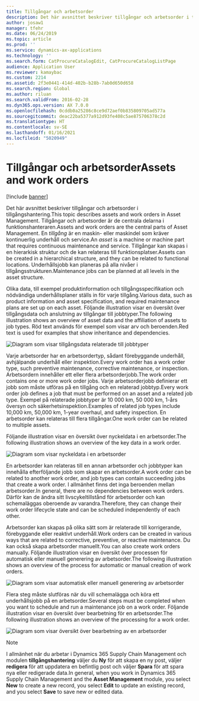 ```yaml
---
title: Tillgångar och arbetsorder
description: Det här avsnittet beskriver tillgångar och arbetsorder i tillgångshantering.
author: josaw1
manager: tfehr
ms.date: 06/24/2019
ms.topic: article
ms.prod: ''
ms.service: dynamics-ax-applications
ms.technology: ''
ms.search.form: CatProcureCatalogEdit, CatProcureCatalogListPage
audience: Application User
ms.reviewer: kamaybac
ms.custom: 2214
ms.assetid: 2f3e0441-414d-402b-b28b-7ab0d650d658
ms.search.region: Global
ms.author: riluan
ms.search.validFrom: 2016-02-28
ms.dyn365.ops.version: AX 7.0.0
ms.openlocfilehash: 0cddb0a25286c8ce9d72aef0b835809705ad577a
ms.sourcegitcommit: deac22ba5377a912d93fe408c5ae875706378c2d
ms.translationtype: HT
ms.contentlocale: sv-SE
ms.lasthandoff: 01/16/2021
ms.locfileid: "5020949"
---
```

# <a name="assets-and-work-orders"></a><span data-ttu-id="00805-103">Tillgångar och arbetsorder</span><span class="sxs-lookup"><span data-stu-id="00805-103">Assets and work orders</span></span>

[!include [banner](../../includes/banner.md)]

 

<span data-ttu-id="00805-104">Det här avsnittet beskriver tillgångar och arbetsorder i tillgångshantering.</span><span class="sxs-lookup"><span data-stu-id="00805-104">This topic describes assets and work orders in Asset Management.</span></span> <span data-ttu-id="00805-105">Tillgångar och arbetsorder är de centrala delarna i funktionshanteraren.</span><span class="sxs-lookup"><span data-stu-id="00805-105">Assets and work orders are the central parts of Asset Management.</span></span> <span data-ttu-id="00805-106">En *tillgång* är en maskin- eller maskindel som kräver kontinuerlig underhåll och service.</span><span class="sxs-lookup"><span data-stu-id="00805-106">An *asset* is a machine or machine part that requires continuous maintenance and service.</span></span> <span data-ttu-id="00805-107">Tillgångar kan skapas i en hierarkisk struktur och de kan relateras till funktionsplatser.</span><span class="sxs-lookup"><span data-stu-id="00805-107">Assets can be created in a hierarchical structure, and they can be related to functional locations.</span></span> <span data-ttu-id="00805-108">Underhållsjobb kan planeras på alla nivåer i tillgångsstrukturen.</span><span class="sxs-lookup"><span data-stu-id="00805-108">Maintenance jobs can be planned at all levels in the asset structure.</span></span>

<span data-ttu-id="00805-109">Olika data, till exempel produktinformation och tillgångsspecifikation och nödvändiga underhållsplaner ställs in för varje tillgång.</span><span class="sxs-lookup"><span data-stu-id="00805-109">Various data, such as product information and asset specification, and required maintenance plans are set up on each asset.</span></span> <span data-ttu-id="00805-110">Följande illustration visar en översikt över tillgångsdata och anslutning av tillgångar till jobbtyper.</span><span class="sxs-lookup"><span data-stu-id="00805-110">The following illustration shows an overview of asset data and the affiliation of assets to job types.</span></span> <span data-ttu-id="00805-111">Röd text används för exempel som visar arv och beroenden.</span><span class="sxs-lookup"><span data-stu-id="00805-111">Red text is used for examples that show inheritance and dependencies.</span></span>

![Diagram som visar tillgångsdata relaterade till jobbtyper](media/05-overview-image.png)

<span data-ttu-id="00805-113">Varje arbetsorder har en arbetsordertyp, sådant förebyggande underhåll, avhjälpande underhåll eller inspektion.</span><span class="sxs-lookup"><span data-stu-id="00805-113">Every work order has a work order type, such preventive maintenance, corrective maintenance, or inspection.</span></span> <span data-ttu-id="00805-114">Arbetsordern innehåller ett eller flera arbetsorderjobb.</span><span class="sxs-lookup"><span data-stu-id="00805-114">The work order contains one or more work order jobs.</span></span> <span data-ttu-id="00805-115">Varje arbetsorderjobb definierar ett jobb som måste utföras på en tillgång och en relaterad jobbtyp.</span><span class="sxs-lookup"><span data-stu-id="00805-115">Every work order job defines a job that must be performed on an asset and a related job type.</span></span> <span data-ttu-id="00805-116">Exempel på relaterade jobbtyper är 10 000 km, 50 000 km, 1-års översyn och säkerhetsinspektion.</span><span class="sxs-lookup"><span data-stu-id="00805-116">Examples of related job types include 10,000 km, 50,000 km, 1-year overhaul, and safety inspection.</span></span> <span data-ttu-id="00805-117">En arbetsorder kan relateras till flera tillgångar.</span><span class="sxs-lookup"><span data-stu-id="00805-117">One work order can be related to multiple assets.</span></span>

<span data-ttu-id="00805-118">Följande illustration visar en översikt över nyckeldata i en arbetsorder.</span><span class="sxs-lookup"><span data-stu-id="00805-118">The following illustration shows an overview of the key data in a work order.</span></span>

![Diagram som visar nyckeldata i en arbetsorder](media/06-overview-image.png)

<span data-ttu-id="00805-120">En arbetsorder kan relateras till en annan arbetsorder och jobbtyper kan innehålla efterföljande jobb som skapar en arbetsorder.</span><span class="sxs-lookup"><span data-stu-id="00805-120">A work order can be related to another work order, and job types can contain succeeding jobs that create a work order.</span></span> <span data-ttu-id="00805-121">I allmänhet finns det inga beroenden mellan arbetsorder.</span><span class="sxs-lookup"><span data-stu-id="00805-121">In general, there are no dependencies between work orders.</span></span> <span data-ttu-id="00805-122">Därför kan de ändra sitt livscykeltillstånd för arbetsorder och kan schemaläggas oberoende av varandra.</span><span class="sxs-lookup"><span data-stu-id="00805-122">Therefore, they can change their work order lifecycle state and can be scheduled independently of each other.</span></span>

<span data-ttu-id="00805-123">Arbetsorder kan skapas på olika sätt som är relaterade till korrigerande, förebyggande eller reaktivt underhåll.</span><span class="sxs-lookup"><span data-stu-id="00805-123">Work orders can be created in various ways that are related to corrective, preventive, or reactive maintenance.</span></span> <span data-ttu-id="00805-124">Du kan också skapa arbetsorder manuellt.</span><span class="sxs-lookup"><span data-stu-id="00805-124">You can also create work orders manually.</span></span> <span data-ttu-id="00805-125">Följande illustration visar en översikt över processen för automatisk eller manuell generering av arbetsorder.</span><span class="sxs-lookup"><span data-stu-id="00805-125">The following illustration shows an overview of the process for automatic or manual creation of work orders.</span></span>

![Diagram som visar automatisk eller manuell generering av arbetsorder](media/07-overview-image.png)

<span data-ttu-id="00805-127">Flera steg måste slutföras när du vill schemalägga och köra ett underhållsjobb på en arbetsorder.</span><span class="sxs-lookup"><span data-stu-id="00805-127">Several steps must be completed when you want to schedule and run a maintenance job on a work order.</span></span> <span data-ttu-id="00805-128">Följande illustration visar en översikt över bearbetning för en arbetsorder.</span><span class="sxs-lookup"><span data-stu-id="00805-128">The following illustration shows an overview of the processing for a work order.</span></span>

![Diagram som visar översikt över bearbetning av en arbetsorder](media/08-overview-image.png)

> [!NOTE]
> <span data-ttu-id="00805-130">I allmänhet när du arbetar i Dynamics 365 Supply Chain Management och modulen **tillgångshantering** väljer du **Ny** för att skapa en ny post, väljer **redigera** för att uppdatera en befintlig post och väljer **Spara** för att spara nya eller redigerade data.</span><span class="sxs-lookup"><span data-stu-id="00805-130">In general, when you work in Dynamics 365 Supply Chain Management and the **Asset Management** module, you select **New** to create a new record, you select **Edit** to update an existing record, and you select **Save** to save new or edited data.</span></span>
